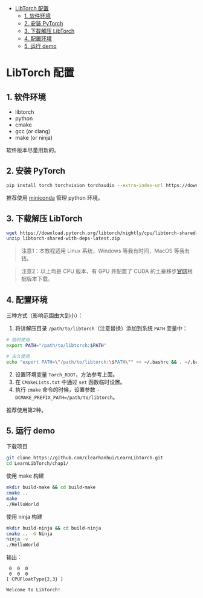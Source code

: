 - [LibTorch 配置](#libtorch-配置)
  - [1. 软件环境](#1-软件环境)
  - [2. 安装 PyTorch](#2-安装-pytorch)
  - [3. 下载解压 LibTorch](#3-下载解压-libtorch)
  - [4. 配置环境](#4-配置环境)
  - [5. 运行 demo](#5-运行-demo)

# LibTorch 配置

## 1. 软件环境

* libtorch
* python
* cmake
* gcc (or clang)
* make (or ninja)

软件版本尽量用新的。


## 2. 安装 PyTorch

```bash
pip install torch torchvision torchaudio --extra-index-url https://download.pytorch.org/whl/cpu
```
推荐使用 [miniconda](https://docs.conda.io/en/latest/miniconda.html) 管理 python 环境。


## 3. 下载解压 LibTorch

```bash
wget https://download.pytorch.org/libtorch/nightly/cpu/libtorch-shared-with-deps-latest.zip
unzip libtorch-shared-with-deps-latest.zip
```

> 注意1：本教程适用 Linux 系统，Windows 等我有时间，MacOS 等我有钱。

> 注意2：以上均是 CPU 版本，有 GPU 并配置了 CUDA 的土豪移步[官网](https://pytorch.org/get-started/locally/)根据版本下载。


## 4. 配置环境

三种方式（影响范围由大到小）：
1. 将讲解压目录 `/path/to/libtorch`（注意替换）添加到系统 `PATH` 变量中：

```bash
# 临时使用
export PATH="/path/to/libtorch:$PATH"

# 永久使用
echo "export PATH=\"/path/to/libtorch:\$PATH\"" >> ~/.bashrc && . ~/.bashrc
```

2. 设置环境变量 `Torch_ROOT`，方法参考上面。
3. 在 `CMakeLists.txt` 中通过 `set` 函数临时设置。
4. 执行 `cmake` 命令的时候，设置参数 `-DCMAKE_PREFIX_PATH=/path/to/libtorch`。

推荐使用第2种。

## 5. 运行 demo

下载项目
```bash 
git clone https://github.com/clearhanhui/LearnLibTorch.git
cd LearnLibTorch/chap1/
```

使用 make 构建
```bash
mkdir build-make && cd build-make
cmake .. 
make
./HelloWorld
```

使用 ninja 构建
```bash
mkdir build-ninja && cd build-ninja
cmake .. -G Ninja
ninja -v
./HelloWorld
```

输出：
```
 0  0  0
 0  0  0
[ CPUFloatType{2,3} ]

Welcome to LibTorch!
```